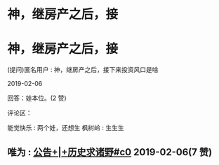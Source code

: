 # 神，继房产之后，接

# 神，继房产之后，接

(提问)匿名用户 : 神，继房产之后，接下来投资风口是啥

2019-02-06

回答：娃本位。(2 赞)

评论区：

能觉快乐 : 两个娃，还想生 枫树岭 : 生生生

## 唯为 : [公告](https://mp.weixin.qq.com/s/WiSErLBkL54hUbh2wcrTEA)[+|+](https://mp.weixin.qq.com/s/WiSErLBkL54hUbh2wcrTEA)[历史求诸野](https://mp.weixin.qq.com/s/WiSErLBkL54hUbh2wcrTEA)[#c0](https://mp.weixin.qq.com/s/WiSErLBkL54hUbh2wcrTEA) 2019-02-06(7 赞)